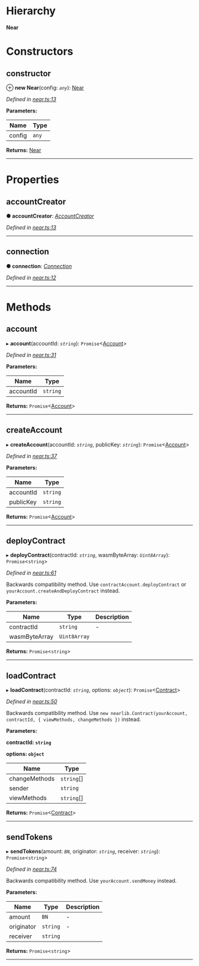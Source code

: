 

# Hierarchy

**Near**

# Constructors

<a id="constructor"></a>

##  constructor

⊕ **new Near**(config: *`any`*): [Near](_near_.near.md)

*Defined in [near.ts:13](https://github.com/nearprotocol/nearlib/blob/8b364b8/src.ts/near.ts#L13)*

**Parameters:**

| Name | Type |
| ------ | ------ |
| config | `any` |

**Returns:** [Near](_near_.near.md)

___

# Properties

<a id="accountcreator"></a>

##  accountCreator

**● accountCreator**: *[AccountCreator](_account_creator_.accountcreator.md)*

*Defined in [near.ts:13](https://github.com/nearprotocol/nearlib/blob/8b364b8/src.ts/near.ts#L13)*

___
<a id="connection"></a>

##  connection

**● connection**: *[Connection](_connection_.connection.md)*

*Defined in [near.ts:12](https://github.com/nearprotocol/nearlib/blob/8b364b8/src.ts/near.ts#L12)*

___

# Methods

<a id="account"></a>

##  account

▸ **account**(accountId: *`string`*): `Promise`<[Account](_account_.account.md)>

*Defined in [near.ts:31](https://github.com/nearprotocol/nearlib/blob/8b364b8/src.ts/near.ts#L31)*

**Parameters:**

| Name | Type |
| ------ | ------ |
| accountId | `string` |

**Returns:** `Promise`<[Account](_account_.account.md)>

___
<a id="createaccount"></a>

##  createAccount

▸ **createAccount**(accountId: *`string`*, publicKey: *`string`*): `Promise`<[Account](_account_.account.md)>

*Defined in [near.ts:37](https://github.com/nearprotocol/nearlib/blob/8b364b8/src.ts/near.ts#L37)*

**Parameters:**

| Name | Type |
| ------ | ------ |
| accountId | `string` |
| publicKey | `string` |

**Returns:** `Promise`<[Account](_account_.account.md)>

___
<a id="deploycontract"></a>

##  deployContract

▸ **deployContract**(contractId: *`string`*, wasmByteArray: *`Uint8Array`*): `Promise`<`string`>

*Defined in [near.ts:61](https://github.com/nearprotocol/nearlib/blob/8b364b8/src.ts/near.ts#L61)*

Backwards compatibility method. Use `contractAccount.deployContract` or `yourAccount.createAndDeployContract` instead.

**Parameters:**

| Name | Type | Description |
| ------ | ------ | ------ |
| contractId | `string` |  \- |
| wasmByteArray | `Uint8Array` |   |

**Returns:** `Promise`<`string`>

___
<a id="loadcontract"></a>

##  loadContract

▸ **loadContract**(contractId: *`string`*, options: *`object`*): `Promise`<[Contract](_contract_.contract.md)>

*Defined in [near.ts:50](https://github.com/nearprotocol/nearlib/blob/8b364b8/src.ts/near.ts#L50)*

Backwards compatibility method. Use `new nearlib.Contract(yourAccount, contractId, { viewMethods, changeMethods })` instead.

**Parameters:**

**contractId: `string`**

**options: `object`**

| Name | Type |
| ------ | ------ |
| changeMethods | `string`[] |
| sender | `string` |
| viewMethods | `string`[] |

**Returns:** `Promise`<[Contract](_contract_.contract.md)>

___
<a id="sendtokens"></a>

##  sendTokens

▸ **sendTokens**(amount: *`BN`*, originator: *`string`*, receiver: *`string`*): `Promise`<`string`>

*Defined in [near.ts:74](https://github.com/nearprotocol/nearlib/blob/8b364b8/src.ts/near.ts#L74)*

Backwards compatibility method. Use `yourAccount.sendMoney` instead.

**Parameters:**

| Name | Type | Description |
| ------ | ------ | ------ |
| amount | `BN` |  \- |
| originator | `string` |  \- |
| receiver | `string` |   |

**Returns:** `Promise`<`string`>

___

